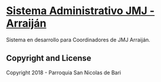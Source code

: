 # [Sistema Administrativo JMJ - Arraiján](http://parroquiasannicolasdebari.com)

Sistema en desarrollo para Coordinadores de JMJ Arraiján. 

## Copyright and License

Copyright 2018 - Parroquia San Nicolas de Bari
